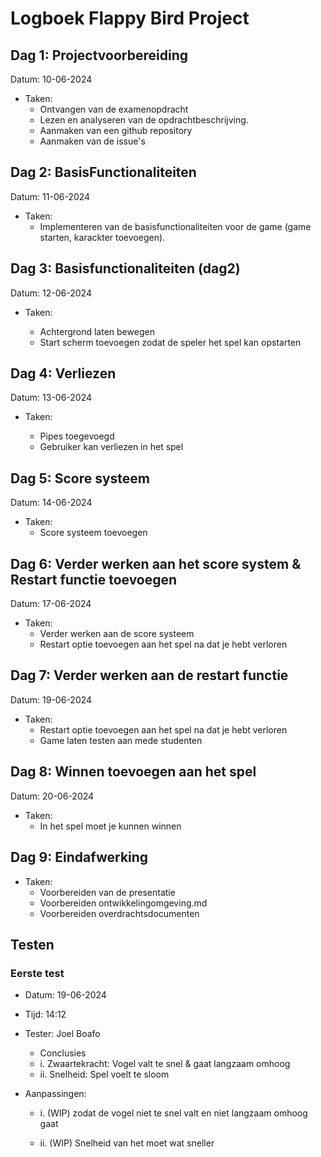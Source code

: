 # Logboek Flappy Bird Project

## Dag 1: Projectvoorbereiding

Datum: 10-06-2024

- Taken:
    - Ontvangen van de examenopdracht
    - Lezen en analyseren van de opdrachtbeschrijving.
    - Aanmaken van een github repository
    - Aanmaken van de issue's


## Dag 2: BasisFunctionaliteiten

Datum: 11-06-2024

- Taken:
    - Implementeren van de basisfunctionaliteiten  voor de game (game starten, karackter toevoegen).


## Dag 3: Basisfunctionaliteiten (dag2)

Datum: 12-06-2024

- Taken:

    - Achtergrond laten bewegen
    - Start scherm toevoegen zodat de speler het spel kan opstarten

## Dag 4: Verliezen

Datum: 13-06-2024

- Taken: 

    - Pipes toegevoegd
    - Gebruiker kan verliezen in het spel


## Dag 5: Score systeem

Datum: 14-06-2024

- Taken:
    - Score systeem toevoegen

## Dag 6: Verder werken aan het score system & Restart functie toevoegen

Datum: 17-06-2024

- Taken:
    - Verder werken aan de score systeem
    - Restart optie toevoegen aan het spel na dat je hebt verloren

## Dag 7: Verder werken aan de restart functie

Datum: 19-06-2024

- Taken: 
    - Restart optie toevoegen aan het spel na dat je hebt verloren
    - Game laten testen aan mede studenten

## Dag 8: Winnen toevoegen aan het spel

Datum: 20-06-2024

- Taken: 
    -  In het spel moet je kunnen winnen

## Dag 9: Eindafwerking


- Taken:
    - Voorbereiden van de presentatie
    - Voorbereiden ontwikkelingomgeving.md
    - Voorbereiden overdrachtsdocumenten


## Testen

### Eerste test

- Datum: 19-06-2024
- Tijd: 14:12
- Tester: Joel Boafo

    - Conclusies
    - i. Zwaartekracht: Vogel valt te snel & gaat langzaam omhoog
    - ii. Snelheid: Spel voelt te sloom 

- Aanpassingen:

    - i. (WIP) zodat de vogel niet te snel valt en niet langzaam omhoog gaat

    - ii. (WIP) Snelheid van het moet wat sneller

